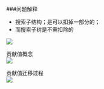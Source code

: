 ###问题解释
- 搜索子结构；是可以扣掉一部分的；  
- 而搜索子树是不需扣除的

![](https://assets.zaqbest.com/2022/05/12/627d01f778be3.png)

贡献值概念  
![](https://assets.zaqbest.com/2022/05/12/627d26314b476.png)

贡献值迁移过程  
![](https://assets.zaqbest.com/2022/05/13/627db2052e9fb.png)